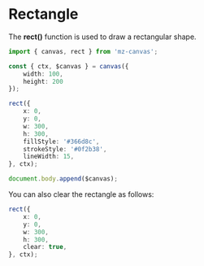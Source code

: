 # Rectangle

The **rect()** function is used to draw a rectangular shape.

```ts
import { canvas, rect } from 'mz-canvas';

const { ctx, $canvas } = canvas({
    width: 100,
    height: 200
});

rect({
    x: 0,
    y: 0,
    w: 300,
    h: 300,
    fillStyle: '#366d8c',
    strokeStyle: '#0f2b38',
    lineWidth: 15,
}, ctx);

document.body.append($canvas);
```

You can also clear the rectangle as follows:

```ts
rect({
    x: 0,
    y: 0,
    w: 300,
    h: 300,
    clear: true,
}, ctx);
```


